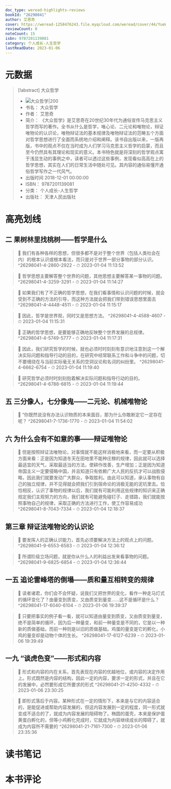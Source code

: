 ```yaml
---
doc_type: weread-highlights-reviews
bookId: "26298041"
author: 艾思奇
cover: https://weread-1258476243.file.myqcloud.com/weread/cover/44/YueWen_26298041/t7_YueWen_26298041.jpg
reviewCount: 0
noteCount: 15
isbn: 9787201139081
category: 个人成长-人生哲学
lastReadDate: 2023-01-06
---
```

# 元数据
> [!abstract] 大众哲学
> - ![ 大众哲学|200](https://weread-1258476243.file.myqcloud.com/weread/cover/44/YueWen_26298041/t7_YueWen_26298041.jpg)
> - 书名： 大众哲学
> - 作者： 艾思奇
> - 简介： 《大众哲学》是艾思奇在20世纪30年代为通俗宣传马克思主义哲学而写的著作。全书从什么是哲学，唯心论、二元论和唯物论，辩证唯物论的认识论，唯物辩证法的基本规律及唯物辩证法的范畴五个方面对哲学思想进行了全面而系统地介绍和阐释。该书自出版以来，一版再版，书中的观点不仅在当时成为人们学习马克思主义哲学的启蒙，而且至今仍然具有其理论和现实的意义。本书特色就是将深刻的哲学观点寓于浅显生动的事例之中，读者可以透过这些事例，发现看似高高在上的哲学思想，其实在人们的日常生活中随处可见。其内容的通俗易懂开通俗哲学写作之一代风气。
> - 出版时间 2018-12-01 00:00:00
> - ISBN： 9787201139081
> - 分类： 个人成长-人生哲学
> - 出版社： 天津人民出版社

# 高亮划线

## 二 果树林里找桃树——哲学是什么


> 📌 我们有各种各样的思想，但很多都不是对于整个世界（包括人类社会在内）的根本认识或根本看法，而只是对于世界一部分事物的部分认识。 ^26298041-4-2860-2922
    - ⏱ 2023-01-04 11:13:52 

> 📌 哲学思想主要解答整个世界的问题，其他思想主要解答某一事物的问题。 ^26298041-4-3259-3291
    - ⏱ 2023-01-04 11:14:27 

> 📌 如果我们有了不正确的哲学思想，在我们看事情和认识问题的时候，就会受到不正确的方法的引导，而这种方法就会把我们带到错误思想里面去 ^26298041-4-4448-4511
    - ⏱ 2023-01-04 11:15:17 

> 📌 因此，哲学是世界观，同时又是思想方法。 ^26298041-4-4588-4607
    - ⏱ 2023-01-04 11:15:31 

> 📌 正确的哲学思想，是要能够正确地反映整个世界发展的总规律。 ^26298041-4-5749-5777
    - ⏱ 2023-01-04 11:17:31 

> 📌 因此，我们研究哲学的时候，就也必须时时刻刻有意识地注意到这一个解决实际问题和指导行动的目的，在研究中经常联系工作和斗争中的问题，切不要缠绕在与当前实际毫无关系的空洞议论和名词的纠纷里。 ^26298041-4-6662-6754
    - ⏱ 2023-01-04 11:19:40 

> 📌 研究哲学必须时时刻刻抱着解决实际问题和指导行动的目的。 ^26298041-4-6788-6815
    - ⏱ 2023-01-04 11:19:44 
## 五 三分像人，七分像鬼——二元论、机械唯物论


> 📌 “你既然说没有办法认识物质的本来面目，那为什么你敢断定它一定存在呢？ ^26298041-7-1736-1770
    - ⏱ 2023-01-04 11:54:02 
## 六 为什么会有不如意的事——辩证唯物论


> 📌 但是按照辩证法唯物论，对事情就不能这样消极地来看，而一定要从积极方面来看：正是因为知道冬天在田地里不能种庄稼的规律，因此就可以选择最适宜的天气，采取最适当的方法，使耕作改善，生产增加；正是因为知道帝国主义一定要侵略中国，并且知道只有依赖广大人民的反抗才可以战胜侵略，因此我们就要发动广大群众，争取胜利。由此可以知道，承认事物有自己的独立规律，并不见得就会把我们引到宿命论的消极无能的泥坑里去。恰恰相反，认识了事物的规律以后，我们就有可能利用这些规律的知识来正确规定我们主观努力的方向，我们就有可能避免碰钉子、走错路，我们就能按照事物自己的规律，采取正确的方法进行工作，使工作容易成功 ^26298041-8-7043-7334
    - ⏱ 2023-01-04 12:18:37 
## 第三章 辩证法唯物论的认识论


> 📌 要发挥人的正确认识能力，首先必须要解决方法上的观点上的问题。 ^26298041-9-6553-6583
    - ⏱ 2023-01-04 12:36:12 

> 📌 所谓阶级立场问题，就是你从什么人的利益出发来看事物的问题。 ^26298041-9-6825-6854
    - ⏱ 2023-01-04 12:36:44 
## 一五 追论雷峰塔的倒塌——质和量互相转变的规律


> 📌 读者诸君，你们会不会怀疑，说我们又把世界的变化，看作一种走马灯式的循环变化了？由量变到质变，又由质变到量变……这不是循环是什么？ ^26298041-17-6040-6104
    - ⏱ 2023-01-06 19:39:37 

> 📌 只要把事实的例子看一看，就可以知道由量变到质变，又由质变到量变，绝不是简单的循环，因为后一种量变，和前一种量变是不同的，它是以一种新的质做基础，而前一种则是以旧的质做基础。鸡蛋的量变是它的孵化，小鸡的量变却是动物个体的生长。 ^26298041-17-6127-6239
    - ⏱ 2023-01-06 19:39:49 
## 一九 “谈虎色变”——形式和内容


> 📌 形式和内容的内在关系，首先表现在内容的优越地位，或内容的决定作用上。形式既然是内容的结构，因此一定的内容，要求一定的形式，并且在它的发展中，必然要形成它所要求的形式 ^26298041-21-4250-4332
    - ⏱ 2023-01-06 23:30:25 

> 📌 即形式落后于内容。某种形式在一定的情形下，本来是与它的内容适合的，是能促进或帮助内容发展的，但这内容发展到一定的程度，同一形式就变成不适合的了，就成为内容发展的阻碍物了。椭圆的蛋壳，本来是保护蛋黄蛋白孵化的，但等小鸡孵化完成时，它就成为内容继续成长的障碍了，就成为内容所不需要的 ^26298041-21-7161-7300
    - ⏱ 2023-01-06 23:35:36 
# 读书笔记

# 本书评论
